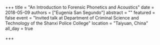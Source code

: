 +++
title = "An Introduction to Forensic Phonetics and Acoustics"
date = 2018-05-09
authors = ["Eugenia San Segundo"]
abstract = ""
featured = false
event = "Invited talk at Department of Criminal Science and Technology of the Shanxi Police College"
location = "Taiyuan, China"
all_day = true

+++

